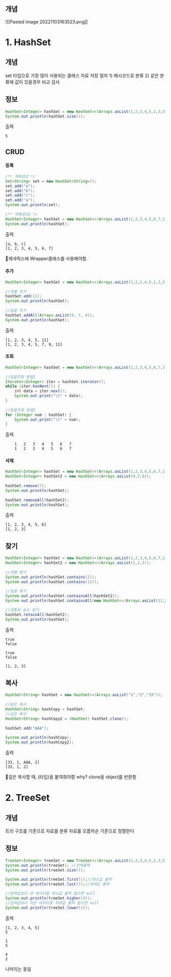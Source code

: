
## 개념
![[Pasted image 20221103163523.png]]

# 1. HashSet
## 개념
set 타입으로 가장 많이 사용되는 클래스
자료 저장 절차
	1) 해시코드로 분류
	2) 같은 분류에 값이 있을경우 비교 검사

## 정보
```java
HashSet<Integer> hashSet = new HashSet<>(Arrays.asList(1,2,3,4,5,1,3,5,2));  
System.out.println(hashSet.size());
```

출력
```
5
```
## CRUD

#### 등록
```java
/** 객체생성 */  
Set<String> set = new HashSet<String>();  
set.add("a");  
set.add("b");  
set.add("c");  
set.add("a");  
System.out.println(set);  
  
/** 객체생성2 */  
HashSet<Integer> hashSet = new HashSet<>(Arrays.asList(1,2,3,4,5,6,7,1,3,5,7,2));  
System.out.println(hashSet);
```

출력
```
[a, b, c]
[1, 2, 3, 4, 5, 6, 7]
```

🧨제네릭스에 Wrapper클래스를 사용해야함.

#### 추가
```java
HashSet<Integer> hashSet = new HashSet<>(Arrays.asList(1,2,3,4,5,1,3,5,2));  
  
//개별 추가  
hashSet.add(11);  
System.out.println(hashSet);  
  
//일괄 추가  
hashSet.addAll(Arrays.asList(9, 7, 4));  
System.out.println(hashSet);
```

출력
```
[1, 2, 3, 4, 5, 11]
[1, 2, 3, 4, 5, 7, 9, 11]
```

#### 조회

```java
HashSet<Integer> hashSet = new HashSet<>(Arrays.asList(1,2,3,4,5,6,7,1,3,5,7,2));  
  
//일괄조회 방법1  
Iterator<Integer> iter = hashSet.iterator();  
while (iter.hasNext()) {  
    int data = iter.next();  
    System.out.print("\t" + data);  
}  
  
//일괄조회 방법2  
for (Integer num : hashSet) {  
    System.out.print("\t" + num);  
}
```

출력
```
	1	2	3	4	5	6	7
	1	2	3	4	5	6	7
```

#### 삭제
```java
HashSet<Integer> hashSet = new HashSet<>(Arrays.asList(1,2,3,4,5,6,7,1,3,5,7,2));  
HashSet<Integer> hashSet2 = new HashSet<>(Arrays.asList(4,5,6));  
  
hashSet.remove(7);  
System.out.println(hashSet);  
  
hashSet.removeAll(hashSet2);  
System.out.println(hashSet);
```

출력
```
[1, 2, 3, 4, 5, 6]
[1, 2, 3]
```

## 찾기
```java
HashSet<Integer> hashSet = new HashSet<>(Arrays.asList(1,2,3,4,5,6,7,1,3,5,7,2));  
HashSet<Integer> hashSet2 = new HashSet<>(Arrays.asList(1,2,3));  
  
//개별 찾기
System.out.println(hashSet.contains(1));  
System.out.println(hashSet.contains(11));  
  
//일괄 찾기
System.out.println(hashSet.containsAll(hashSet2));  
System.out.println(hashSet.containsAll(new HashSet<>(Arrays.asList(11,2,3))));

//공통된 요소 찾기  
hashSet.retainAll(hashSet2);  
System.out.println(hashSet);
```

출력
```
true
false

true
false

[1, 2, 3]
```

## 복사
```java
HashSet<String> hashSet = new HashSet<>(Arrays.asList("1","2","33"));  
  
//앝은 복사  
HashSet<String> hashCopy = hashSet;  
//깊은 복사
HashSet<String> hashCopy2 = (HashSet) hashSet.clone();  
  
hashSet.add("AAA");  
  
System.out.println(hashCopy);  
System.out.println(hashCopy2);
```

출력
```
[33, 1, AAA, 2]
[33, 1, 2]
```

🧨깊은 복사할 때, (타입)을 붙여줘야함 why? clone을 object를 반환함


# 2. TreeSet

## 개념
트리 구조를 기준으로 자료를 분류
자료를 오름차순 기준으로 정렬한다

## 정보
```java
TreeSet<Integer> treeSet = new TreeSet<>(Arrays.asList(1,2,3,4,5,1,3,5,2));  
System.out.println(treeSet); //전체출력  
System.out.println(treeSet.size());  
  
System.out.println(treeSet.first());//최소값 출력  
System.out.println(treeSet.last());//최대값 출력  

//입력값보다 큰 데이터중 최소값 출력 없으면 null
System.out.println(treeSet.higher(3));
//입력값보다 작은 데이터중 최대값 출력 없으면 null
System.out.println(treeSet.lower(3));
```

출력
```
[1, 2, 3, 4, 5]
5

1
5

4
2
```

나머지는 동일